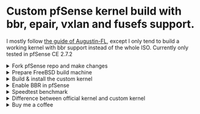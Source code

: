 # Custom pfSense kernel build with bbr, epair, vxlan and fusefs support.
I mostly follow [the guide of Augustin-FL](https://github.com/Augustin-FL/building-pfsense-iso-from-source), except I only tend to build a working kernel with bbr support instead of the whole ISO.
Currently only tested in pfSense CE 2.7.2

<details>
<summary>Fork pfSense repo and make changes</summary>
# Fork pfSense repo
You will then have to fork 3 repositories: 
- [pfSense GUI](https://github.com/pfsense/pfsense)
- [FreeBSD Ports](https://github.com/pfsense/freebsd-ports)
- [FreeBSD Kernel Source](https://github.com/pfsense/freebsd-src)

# Make changes
Choose a custom name for your firewall (because of trademark). I'll use libreSense for this tutorial.

You will also need to apply the following changes:

### FreeBSD Source
- Checkout branch `RELENG_2_7_2`.
- In the folder `/release/conf/`, rename files starting with `pfSense` to `libreSense`
--- `pfSense_install_src.conf` => `libreSense_install_src.conf`)
  
- Rename the file `/sys/amd64/conf/pfSense` to `/sys/amd64/conf/libreSense`

### pfSense GUI

  
</details>

<details>
<summary>Prepare FreeBSD build machine</summary>
</details>

<details>
<summary>Build & install the custom kernel</summary>
</details>

<details>
<summary>Enable BBR in pfSense</summary>
</details>

<details>
<summary>Speedtest benchmark</summary>
</details>

<details>
<summary>Difference between official kernel and custom kernel</summary>
</details>

<details>
<summary>Buy me a coffee</summary>
</details>
